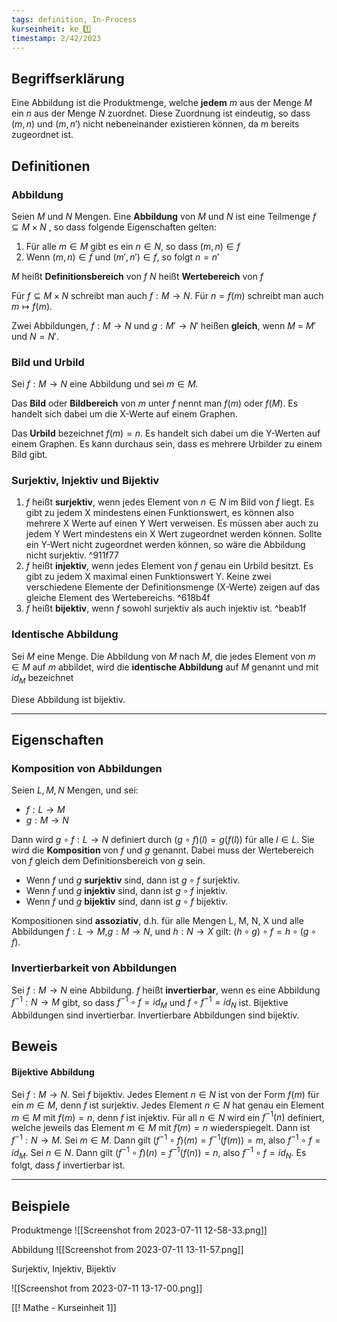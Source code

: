 ```yaml
---
tags: definition, In-Process
kurseinheit: ke_1️⃣
timestamp: 2/42/2023
---
```


## Begriffserklärung
Eine Abbildung ist die Produktmenge, welche **jedem** $m$ aus der Menge $M$ ein $n$ aus der Menge $N$ zuordnet. Diese Zuordnung ist eindeutig, so dass $(m,n)$ und $(m,n')$ nicht nebeneinander existieren können, da $m$ bereits zugeordnet ist.

## Definitionen

### Abbildung
Seien $M$ und $N$ Mengen.
Eine **Abbildung** von $M$ und $N$ ist eine Teilmenge $f \subseteq M \times N$ , so dass folgende Eigenschaften gelten:

1. Für alle $m \in M$ gibt es ein $n \in N$, so dass $(m,n) \in f$
2. Wenn $(m,n) \in f$ und $(m',n') \in f$, so folgt $n=n'$

$M$ heißt **Definitionsbereich** von $f$
$N$ heißt **Wertebereich** von $f$

Für  $f \subseteq M \times N$  schreibt man auch $f:M \rightarrow N$.
Für $n =f(m)$  schreibt man auch $m \longmapsto f(m)$.

Zwei Abbildungen, $f:M \rightarrow N$ und $g:M' \rightarrow N'$ heißen **gleich**, wenn $M$ = $M'$ und $N=N'$.

### Bild und Urbild
Sei $f: M \rightarrow N$ eine Abbildung und sei $m \in M$.

Das **Bild** oder **Bildbereich** von $m$ unter $f$ nennt man $f(m)$ oder $f(M)$. Es handelt sich dabei um die X-Werte auf einem Graphen.

Das **Urbild** bezeichnet $f(m) = n$. Es handelt sich dabei um die Y-Werten auf einem Graphen. Es kann durchaus sein, dass es mehrere Urbilder zu einem Bild gibt.

### Surjektiv, Injektiv und Bijektiv
1. $f$ heißt **surjektiv**, wenn jedes Element von $n \in N$ im Bild von $f$ liegt. Es gibt zu jedem X mindestens einen Funktionswert, es können also mehrere X Werte auf einen Y Wert verweisen. Es müssen aber auch zu jedem Y Wert mindestens ein X Wert zugeordnet werden können. Sollte ein Y-Wert nicht zugeordnet werden können, so wäre die Abbildung nicht surjektiv. ^911f77
2. $f$ heißt **injektiv**, wenn jedes Element von $f$ genau ein Urbild besitzt. Es gibt zu jedem X maximal einen Funktionswert Y. Keine zwei verschiedene Elemente der Definitionsmenge (X-Werte) zeigen auf das gleiche Element des Wertebereichs. ^618b4f
3. $f$ heißt **bijektiv**, wenn $f$ sowohl surjektiv als auch injektiv ist. ^beab1f

### Identische Abbildung
Sei $M$ eine Menge.
Die Abbildung von $M$ nach $M$, die jedes Element von $m \in M$ auf $m$ abbildet, wird die **identische Abbildung** auf $M$ genannt und mit $id_{M}$ bezeichnet

Diese Abbildung ist bijektiv.
***
## Eigenschaften

### Komposition von Abbildungen
Seien $L, M, N$ Mengen, und sei:
- $f : L \rightarrow M$
- $g:M \rightarrow N$

Dann wird $g  \circ f:L \rightarrow N$ definiert durch $(g \circ f)(l) = g(f(l))$ für alle $l \in L$. Sie wird die **Komposition** von $f$ und $g$ genannt.
Dabei muss der Wertebereich von $f$ gleich dem Definitionsbereich von $g$ sein.

- Wenn $f$ und $g$ **surjektiv** sind, dann ist $g \circ f$ surjektiv.
- Wenn $f$ und $g$ **injektiv** sind, dann ist $g \circ f$ injektiv.
- Wenn $f$ und $g$ **bijektiv** sind, dann ist $g \circ f$ bijektiv.

Kompositionen sind **assoziativ**, d.h. für alle Mengen L, M, N, X und alle Abbildungen $f: L \rightarrow M$,$g: M \rightarrow N$, und $h:N\rightarrow X$ gilt:
$(h \circ g) \circ f = h \circ (g \circ f)$.

### Invertierbarkeit von Abbildungen
Sei $f:M \rightarrow N$ eine Abbildung.
$f$ heißt **invertierbar**, wenn es eine Abbildung $f^{-1}:N \rightarrow M$ gibt, so dass $f^{-1} \circ f = id_{M}$ und $f \circ f^{-1}=id_{N}$  ist.
Bijektive Abbildungen sind invertierbar.
Invertierbare Abbildungen sind bijektiv.


## Beweis
#### Bijektive Abbildung
Sei $f : M \rightarrow N$.
Sei $f$ bijektiv.
Jedes Element $n \in N$ ist von der Form $f(m)$ für ein $m \in M$, denn $f$ ist surjektiv. 
Jedes Element $n \in N$ hat genau ein Element $m \in M$ mit $f(m)=n$, denn $f$ ist injektiv.
Für all $n \in N$ wird ein $f^{-1}(n)$ definiert, welche jeweils das Element $m \in M$ mit $f(m)=n$ wiederspiegelt.
Dann ist $f^{-1}: N\rightarrow M$.
Sei $m \in M$.
Dann gilt $(f^{-1} \circ f)(m) = f^{-1}(f(m)) = m$, also $f^{-1} \circ f = id_{M}$.
Sei $n \in N$.
Dann gilt $(f^{-1} \circ f)(n) = f^{-1}(f(n)) = n$, also $f^{-1} \circ f = id_{N}$.
Es folgt, dass $f$ invertierbar ist.


***
## Beispiele

Produktmenge
![[Screenshot from 2023-07-11 12-58-33.png]]

Abbildung
![[Screenshot from 2023-07-11 13-11-57.png]]

Surjektiv, Injektiv, Bijektiv

![[Screenshot from 2023-07-11 13-17-00.png]]

[[! Mathe - Kurseinheit 1]]